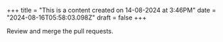 +++
title = "This is a content created on 14-08-2024 at 3:46PM"
date = "2024-08-16T05:58:03.098Z"
draft = false
+++

  Review and merge the pull requests.
        